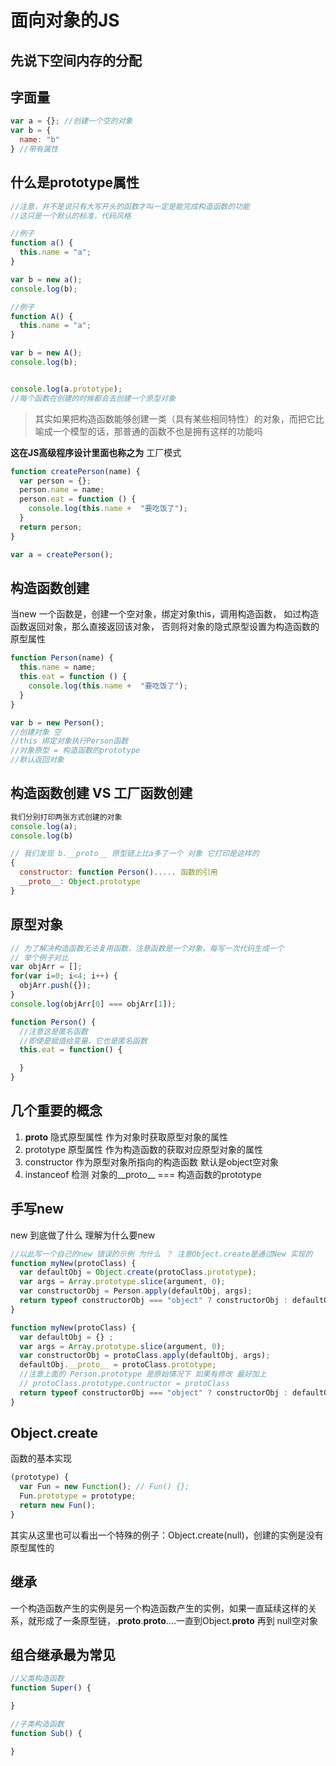 # 面向对象的JS

## 先说下空间内存的分配

## 字面量
```javascript
var a = {}; //创建一个空的对象
var b = {
  name: "b"
} //带有属性
```

## 什么是prototype属性
```javascript
//注意，并不是说只有大写开头的函数才叫一定是能完成构造函数的功能
//这只是一个默认的标准，代码风格

//例子
function a() {
  this.name = "a";
}

var b = new a();
console.log(b);

//例子
function A() {
  this.name = "a";
}

var b = new A();
console.log(b);


console.log(a.prototype);
//每个函数在创建的时候都会去创建一个原型对象
```
> 其实如果把构造函数能够创建一类（具有某些相同特性）的对象，而把它比喻成一个模型的话，那普通的函数不也是拥有这样的功能吗

**这在JS高级程序设计里面也称之为**  工厂模式
```javascript
function createPerson(name) {
  var person = {};
  person.name = name;
  person.eat = function () {
    console.log(this.name +  "要吃饭了");
  }
  return person;
}

var a = createPerson();
```


## 构造函数创建
当new 一个函数是，创建一个空对象，绑定对象this，调用构造函数， 如过构造函数返回对象，那么直接返回该对象，
否则将对象的隐式原型设置为构造函数的原型属性

```javascript
function Person(name) {
  this.name = name;
  this.eat = function () {
    console.log(this.name +  "要吃饭了");
  }
}

var b = new Person(); 
//创建对象 空
//this 绑定对象执行Person函数
//对象原型 = 构造函数的prototype
//默认返回对象
```

## 构造函数创建 VS 工厂函数创建
```javascript
我们分别打印两张方式创建的对象
console.log(a);
console.log(b)

// 我们发现 b.__proto__ 原型链上比a多了一个 对象 它打印是这样的
{
  constructor: function Person()..... 函数的引用
  __proto__: Object.prototype
}

```

## 原型对象
```javascript
// 为了解决构造函数无法复用函数，注意函数是一个对象，每写一次代码生成一个
// 举个例子对比
var objArr = [];
for(var i=0; i<4; i++) {
  objArr.push({});
}
console.log(objArr[0] === objArr[1]);

function Person() {
  //注意这是匿名函数
  //即使是赋值给变量，它也是匿名函数
  this.eat = function() {

  }
}

```

## 几个重要的概念
1. __proto__ 隐式原型属性 作为对象时获取原型对象的属性
2. prototype 原型属性     作为构造函数的获取对应原型对象的属性
3. constructor 作为原型对象所指向的构造函数 默认是object空对象
4. instanceof 检测 对象的__proto__ === 构造函数的prototype


## 手写new 
new 到底做了什么 理解为什么要new
```javascript
//以此写一个自己的new 错误的示例 为什么 ？ 注意Object.create是通过New 实现的
function myNew(protoClass) {
  var defaultObj = Object.create(protoClass.prototype);
  var args = Array.prototype.slice(argument, 0);
  var constructorObj = Person.apply(defaultObj, args);
  return typeof constructorObj === "object" ? constructorObj : defaultObj;
}

function myNew(protoClass) {
  var defaultObj = {} ;
  var args = Array.prototype.slice(argument, 0);
  var constructorObj = protoClass.apply(defaultObj, args);
  defaultObj.__proto__ = protoClass.prototype;
  //注意上面的 Person.prototype 是原始情况下 如果有修改 最好加上
  // protoClass.prototype.contructor = protoClass
  return typeof constructorObj === "object" ? constructorObj : defaultObj;
}
```



## Object.create
函数的基本实现
```javascript
(prototype) {
  var Fun = new Function(); // Fun() {};
  Fun.prototype = prototype;
  return new Fun();
}
```
其实从这里也可以看出一个特殊的例子：Object.create(null)，创建的实例是没有原型属性的

## 继承
一个构造函数产生的实例是另一个构造函数产生的实例，如果一直延续这样的关系，就形成了一条原型链，.__proto__.__proto__....一直到Object.__proto__ 再到 null空对象

## 组合继承最为常见
```javascript
//父类构造函数
function Super() {

}

//子类构造函数
function Sub() {

}
```